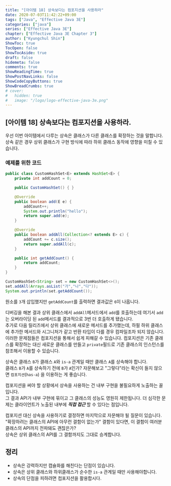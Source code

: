 ```yaml
---
title: "[아이템 18] 상속보다는 컴포지션을 사용하라"
date: 2020-07-03T11:42:22+09:00
tags: ["Java", "Effective Java 3E"]
categories: ["java"]
series: ["Effective Java 3E"]
chapter: ["Effective Java 3E Chapter 3"]
author: ["Kyungchul Shin"]
ShowToc: true
TocOpen: false
ShowTocAside: true
draft: false
hidemeta: false
comments: true
ShowReadingTime: true
ShowPostNavLinks: false
ShowCodeCopyButtons: true
ShowBreadCrumbs: true
# cover:
#   hidden: true
#   image: "/logo/logo-effective-java-3e.png"
---
```

## [아이템 18] 상속보다는 컴포지션을 사용하라.
우선 이번 아이템에서 다루는 상속은 클래스가 다른 클래스를 확장하는 것을 말합니다.   
상속 같은 경우 상위 클래스가 구현 방식에 따라 하위 클래스 동작에 영향을 미칠 수 있습니다.

### 예제를 위한 코드
``` java
public class CustomHashSet<E> extends HashSet<E> {
    private int addCount = 0;

    public CustomHashSet() { }

    @Override
    public boolean add(E e) {
        addCount++;
        System.out.println("hello");
        return super.add(e);
    }

    @Override
    public boolean addAll(Collection<? extends E> c) {
        addCount += c.size();
        return super.addAll(c);
    }

    public int getAddCount() {
        return addCount;
    }
}
```
```java
CustomHashSet<String> set = new CustomHashSet<>();
set.addAll(Arrays.asList("가","나","다"));
System.out.println(set.getAddCount());
```
원소를 `3`개 삽입했지만 `getAddCount`를 출력하면 결과값은 `6`이 나옵니다.

디버깅을 해본 결과 상위 클래스에서 `addAll`메서드에서 `add`를 호출하는데 여기서 `add`는 오버라이딩 된 `add`메서드를 결과적으로 3번 더 호출하게 됐습니다.   
추가로 다음 릴리즈에서 상위 클래스에 새로운 메서드를 추가했는데, 하필 하위 클래스에 추가한 메서드와 시그니처가 같고 반환 타입이 다를 경우 컴파일조차 되지 않습니다.   
이러한 문제점들은 컴포지션을 통해서 쉽게 피해갈 수 있습니다. 컴포지션은 기존 클래스를 확장하는 대신 새로운 클래스를 만들고 `private`필드로 기존 클래스의 인스턴스를 참조해서 이용할 수 있습니다.
   
상속은 클래스 `B`가 클래스 `A`와 `is-a` 관계일 때만 클래스 `A`를 상속해야 합니다.   
클래스 `B`가 `A`를 상속하기 전에 `B`가 `A`인가? 자문해보고 "그렇다"라는 확신이 들지 않으면 `컴포지션`(`has-a`) 을 이용하는 게 좋습니다.
   
컴포지션을 써야 할 상황에서 상속을 사용하는 건 내부 구현을 불필요하게 노출하는 꼴입니다.   
그 결과 API가 내부 구현에 묶이고 그 클래스의 성능도 영원히 제한됩니다. 더 심각한 문제는 클라이언트가 노출된 내부에 ***직접 접근*** 할 수 있다는 점입니다.
   
컴포지션 대신 상속을 사용하기로 결정하면 마지막으로 자문해야 될 질문이 있습니다.   
"확장하려는 클래스의 API에 아무런 결함이 없는가" 결함이 있다면, 이 결함이 여러분 클래스의 API까지 전파돼도 괜찮은가?   
상속은 상위 클래스의 API를 그 결함까지도 그대로 승계합니다.
   
## 정리
- 상속은 강력하지만 캡슐화를 해친다는 단점이 있습니다.
- 상속은 상위 클래스와 하위클래스가 순수한 `is-a` 관계일 때만 사용해야합니다.
- 상속의 단점을 피하려면 컴포지션을 활용합시다.